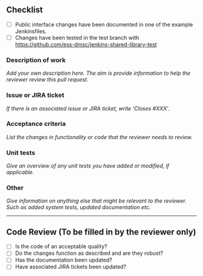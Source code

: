 ## Checklist

- [ ] Public interface changes have been documented in one of the example Jenkinsfiles.
- [ ] Changes have been tested in the test branch with https://github.com/ess-dmsc/jenkins-shared-library-test

### Description of work

*Add your own description here. The aim is provide information to help the reviewer review this pull request.*

### Issue or JIRA ticket

*If there is an associated issue or JIRA ticket, write 'Closes #XXX'*.

### Acceptance criteria

*List the changes in functionality or code that the reviewer needs to review.*

### Unit tests

*Give an overview of any unit tests you have added or modified, if applicable.*

### Other

*Give information on anything else that might be relevant to the reviewer. Such as added system tests, updated documentation etc.*

---

## Code Review (To be filled in by the reviewer only)

- [ ] Is the code of an acceptable quality?
- [ ] Do the changes function as described and are they robust?
- [ ] Has the documentation been updated?
- [ ] Have associated JIRA tickets been updated?
